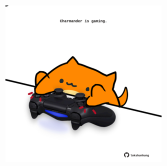 <!-- built at 28/06/2024, 22:00:41 UTC -->
<p align="center">
  <img width="500" height="500" src="./ReadmeImage.svg">
</p>
